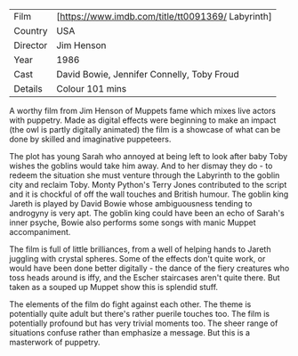 | | |
|-|-|
Film|[https://www.imdb.com/title/tt0091369/ Labyrinth]
Country|USA
Director|Jim Henson
Year|1986
Cast|David Bowie, Jennifer Connelly, Toby Froud
Details|Colour 101 mins

A worthy film from Jim Henson of Muppets fame which mixes live actors with puppetry. Made as digital effects were beginning to make an impact (the owl is partly digitally animated) the film is a showcase of what can be done by skilled and imaginative puppeteers.

The plot has young Sarah who annoyed at being left to look after baby Toby wishes the goblins would take him away. And to her dismay they do - to redeem the situation she must venture through the Labyrinth to the goblin city and reclaim Toby. Monty Python's Terry Jones contributed to the script and it is chockful of off the wall touches and British humour. The goblin king Jareth is played by David Bowie whose ambiguousness tending to androgyny is very apt. The goblin king could have been an echo of Sarah's inner psyche, Bowie also performs some songs with manic Muppet accompaniment.

The film is full of little brilliances, from a well of helping hands to Jareth juggling with crystal spheres. Some of the effects don't quite work, or would have been done better digitally - the dance of the fiery creatures who toss heads around is iffy, and the Escher staircases aren't quite there. But taken as a souped up Muppet show this is splendid stuff.

The elements of the film do fight against each other. The theme is potentially quite adult but there's rather puerile touches too. The film is potentially profound but has very trivial moments too. The sheer range of situations confuse rather than emphasize a message. But this is a masterwork of puppetry.



